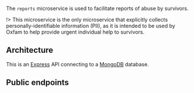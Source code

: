The `reports` microservice is used to facilitate reports of abuse by survivors.

!> This microservice is the only microservice that explicitly collects personally-identifiable information (PII), as it is intended to be used by Oxfam to help provide urgent individual help to survivors.

## Architecture

This is an [Express](https://expressjs.com/) API connecting to a [MongoDB](https://www.mongodb.com/) database.

## Public endpoints
